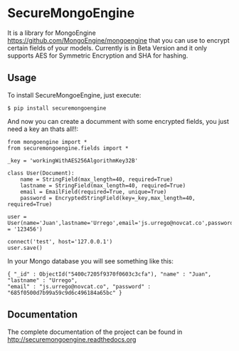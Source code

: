 SecureMongoEngine
=================

It is a library for MongoEngine https://github.com/MongoEngine/mongoengine that you can use to encrypt certain fields of your models. Currently is in Beta Version and it only supports AES for Symmetric Encryption and SHA for hashing.

Usage
-------

To install SecureMongoeEngine, just execute:

	$ pip install securemongoengine

And now you can create a documment with some encrypted fields, you just need a key an thats all!!:
	
	from mongoengine import *
	from securemongoengine.fields import *

	_key = 'workingWithAES256AlgorithmKey32B'

	class User(Document):
	    name = StringField(max_length=40, required=True)
	    lastname = StringField(max_length=40, required=True)
	    email = EmailField(required=True, unique=True)
	    password = EncryptedStringField(key=_key,max_length=40, required=True)
	    
	user = User(name='Juan',lastname='Urrego',email='js.urrego@novcat.co',password = '123456')

	connect('test', host='127.0.0.1')
	user.save()

In your Mongo database you will see something like this:

	{ "_id" : ObjectId("5400c7205f9370f0603c3cfa"), "name" : "Juan", "lastname" : "Urrego", 
	"email" : "js.urrego@novcat.co", "password" : "685f0500d7b99a59c9d6c496184a65bc" }
	
Documentation
-------------

The complete documentation of the project can be found in http://securemongoengine.readthedocs.org
